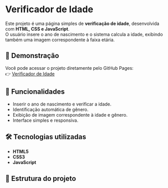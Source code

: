 # Verificador de Idade

Este projeto é uma página simples de **verificação de idade**, desenvolvida com **HTML, CSS e JavaScript**.  
O usuário insere o ano de nascimento e o sistema calcula a idade, exibindo também uma imagem correspondente à faixa etária.

## 🚀 Demonstração
Você pode acessar o projeto diretamente pelo GitHub Pages:  
👉 [Verificador de Idade](https://gabrielrezende079.github.io/Verificador_de_Idade)

## 📌 Funcionalidades
- Inserir o ano de nascimento e verificar a idade.  
- Identificação automática de gênero.  
- Exibição de imagem correspondente à idade e gênero.  
- Interface simples e responsiva.

## 🛠️ Tecnologias utilizadas
- **HTML5**  
- **CSS3**  
- **JavaScript**

## 📂 Estrutura do projeto
